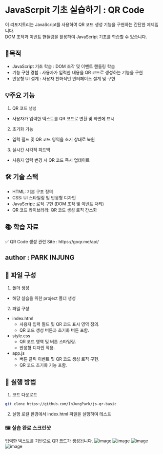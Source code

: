 # JavaScrpit 기초 실습하기 : QR Code
이 리포지토리는  JavaScript를 사용하여 QR 코드 생성 기능을 구현하는 간단한 예제입니다.<br>
DOM 조작과 이벤트 핸들링을 활용하여 JavaScript 기초를 학습할 수 있습니다.
## 🎯목적
- JavaScript 기초 학습 : DOM 조작 및 이벤트 핸들링 학습
- 기능 구현 경험 : 사용자가 입력한 내용을 QR 코드로 생성하는 기능을 구현
- 반응형 UI 설계 : 사용자 친화적인 인터페이스 설계 및 구현
## 💡주요 기능
1. QR 코드 생성
- 사용자가 입력한 텍스트를 QR 코드로 변환 및 화면에 표시
2. 초기화 기능
- 입력 필드 및 QR 코드 영역을 초기 상태로 복원
3. 실시간 시각적 피드백
- 사용자 입력 변경 시 QR 코드 즉시 업데이트
## 🛠️ 기술 스택
- HTML: 기본 구조 정의
- CSS: UI 스타일링 및 반응형 디자인
- JavaScript: 로직 구현 (DOM 조작 및 이벤트 처리)
- QR 코드 라이브러리: QR 코드 생성 로직 간소화
## 📚 학습 자료
<p>✅ QR Code 생성 관련 Site : https://goqr.me/api/</p> 

## author : PARK INJUNG

## 📁 파일 구성
1. 폴더 생성
- 해당 실습을 위한 project 폴더 생성
2. 파일 구성
- index.html
  - 사용자 입력 필드 및 QR 코드 표시 영역 정의.
  - QR 코드 생성 버튼과 초기화 버튼 포함.
- style.css
  - QR 코드 영역 및 버튼 스타일링.
  - 반응형 디자인 적용.
- app.js
  - 버튼 클릭 이벤트 및 QR 코드 생성 로직 구현.
  - QR 코드 초기화 기능 포함.
## 🌟 실행 방법
1. 코드 다운로드
```sh
git clone https://github.com/InJungPark/js-qr-basic
```
2. 실행
로컬 환경에서 index.html 파일을 실행하여 테스트
### 🖼️ 실습 완료 스크린샷
입력한 텍스트를 기반으로 QR 코드가 생성됩니다.
![image](https://github.com/user-attachments/assets/e4231c16-26f5-44fa-86fa-d114122a3e1a)
![image](https://github.com/user-attachments/assets/8d350cf7-c1d3-4445-9cc5-29d74808dbe5)
![image](https://github.com/user-attachments/assets/933cda2c-0ff1-40a9-8135-19043b2deb03)
![image](https://github.com/user-attachments/assets/a6b674c0-381c-4d5a-a75b-ff5f7216e462)




